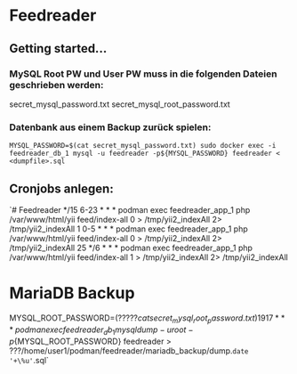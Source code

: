 # Feedreader

## Getting started...

### MySQL Root PW und User PW muss in die folgenden Dateien geschrieben werden:
secret_mysql_password.txt
secret_mysql_root_password.txt

### Datenbank aus einem Backup zurück spielen:
`MYSQL_PASSWORD=$(cat secret_mysql_password.txt)
sudo docker exec -i feedreader_db_1 mysql -u feedreader -p${MYSQL_PASSWORD} feedreader < <dumpfile>.sql`

## Cronjobs anlegen:

`# Feedreader
*/15 6-23 * * * podman exec feedreader_app_1 php /var/www/html/yii feed/index-all 0 > /tmp/yii2_indexAll 2> /tmp/yii2_indexAll
1 0-5 * * * podman exec feedreader_app_1 php /var/www/html/yii feed/index-all 0 > /tmp/yii2_indexAll 2> /tmp/yii2_indexAll
25 */6 * * * podman exec feedreader_app_1 php /var/www/html/yii feed/index-all 1 > /tmp/yii2_indexAll 2> /tmp/yii2_indexAll

# MariaDB Backup
MYSQL_ROOT_PASSWORD=$(?????cat secret_mysql_root_password.txt)
19 17 * * * podman exec feedreader_db_1 mysqldump -u root -p${MYSQL_ROOT_PASSWORD} feedreader > ???/home/user1/podman/feedreader/mariadb_backup/dump.`date '+\%u'`.sql`
